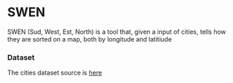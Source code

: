 # SWEN

SWEN (Sud, West, Est, North) is a tool that, given a input of cities, tells how they are sorted on a map, both by longitude and latitiude






### Dataset

The cities dataset source is [here](https://www.kaggle.com/max-mind/world-cities-database)
